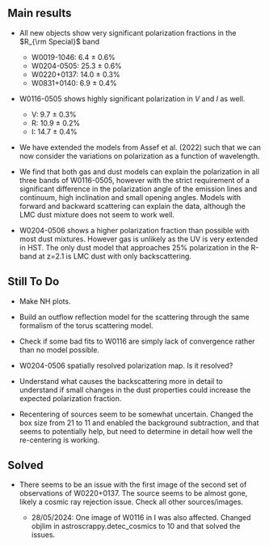Main results
------------

* All new objects show very significant polarization fractions in the $R_{\rm Special}$ band

    * W0019-1046:  6.4 $\pm$ 0.6%
    * W0204-0505: 25.3 $\pm$ 0.6%
    * W0220+0137: 14.0 $\pm$ 0.3%
    * W0831+0140:  6.9 $\pm$ 0.4%

* W0116-0505 shows highly significant polarization in $V$ and $I$ as well. 

    * V:  9.7 $\pm$ 0.3%
    * R: 10.9 $\pm$ 0.2%
    * I: 14.7 $\pm$ 0.4%


* We have extended the models from Assef et al. (2022) such that we can now consider the variations on polarization as a function of wavelength. 

* We find that both gas and dust models can explain the polarization in all three bands of W0116-0505, however with the strict requirement of a significant difference in the polarization angle of the emission lines and continuum, high inclination and small opening angles. Models with forward and backward scattering can explain the data, although the LMC dust mixture does not seem to work well. 

* W0204-0506 shows a higher polarization fraction than possible with most dust mixtures. However gas is unlikely as the UV is very extended in HST. The only dust model that approaches 25% polarization in the R-band at z=2.1 is LMC dust with only backscattering. 


Still To Do
-----------

* Make NH plots.

* Build an outflow reflection model for the scattering through the same formalism of the torus scattering model. 

* Check if some bad fits to W0116 are simply lack of convergence rather than no model possible. 

* W0204-0506 spatially resolved polarization map. Is it resolved?

* Understand what causes the backscattering more in detail to understand if small changes in the dust properties could increase the expected polarization fraction. 

* Recentering of sources seem to be somewhat uncertain. Changed the box size from 21 to 11 and enabled the background subtraction, and that seems to potentially help, but need to determine in detail how well the re-centering is working. 

Solved
------

* There seems to be an issue with the first image of the second set of observations of W0220+0137. The source seems to be almost gone, likely a cosmic ray rejection issue. Check all other sources/images.

    * 28/05/2024: One image of W0116 in I was also affected. Changed objlim in astroscrappy.detec_cosmics to 10 and that solved the issues. 
